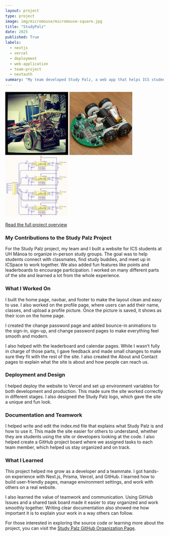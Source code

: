 ```yaml
---
layout: project
type: project
image: img/micromouse/micromouse-square.jpg
title: "StudyPalz"
date: 2025
published: True
labels:
  - nextjs
  - vercel
  - deployment
  - web-application
  - team-project
  - nextauth
summary: "My team developed Study Palz, a web app that helps ICS students at UH Mānoa organize and join in-person study groups."
---
```


<div class="text-center p-4">
  <img width="200px" src="../img/micromouse/micromouse-robot.png" class="img-thumbnail" >
  <img width="200px" src="../img/micromouse/micromouse-robot-2.jpg" class="img-thumbnail" >
  <img width="200px" src="../img/micromouse/micromouse-circuit.png" class="img-thumbnail" >
</div>

[Read the full project overview](https://study-palz.github.io/)

### My Contributions to the Study Palz Project

For the Study Palz project, my team and I built a website for ICS students at UH Mānoa to organize in-person study groups. The goal was to help students connect with classmates, find study buddies, and meet up in ICSpace to work together. We also added fun features like points and leaderboards to encourage participation. I worked on many different parts of the site and learned a lot from the whole experience.

### What I Worked On

I built the home page, navbar, and footer to make the layout clean and easy to use. I also worked on the profile page, where users can add their name, classes, and upload a profile picture. Once the picture is saved, it shows as their icon on the home page.

I created the change password page and added bounce-in animations to the sign-in, sign-up, and change password pages to make everything feel smooth and modern.

I also helped with the leaderboard and calendar pages. While I wasn’t fully in charge of those parts, I gave feedback and made small changes to make sure they fit with the rest of the site. I also created the About and Contact pages to explain what the site is about and how people can reach us.

### Deployment and Design

I helped deploy the website to Vercel and set up environment variables for both development and production. This made sure the site worked correctly in different stages. I also designed the Study Palz logo, which gave the site a unique and fun look.

### Documentation and Teamwork

I helped write and edit the index.md file that explains what Study Palz is and how to use it. This made the site easier for others to understand, whether they are students using the site or developers looking at the code. I also helped create a GitHub project board where we assigned tasks to each team member, which helped us stay organized and on track.

### What I Learned

This project helped me grow as a developer and a teammate. I got hands-on experience with Next.js, Prisma, Vercel, and GitHub. I learned how to build user-friendly pages, manage environment settings, and work with others on a real website.

I also learned the value of teamwork and communication. Using GitHub Issues and a shared task board made it easier to stay organized and work smoothly together. Writing clear documentation also showed me how important it is to explain your work in a way others can follow.

For those interested in exploring the source code or learning more about the project, you can visit the [Study Palz GitHub Organization Page](https://github.com/study-palz/study-palz.github.io).

